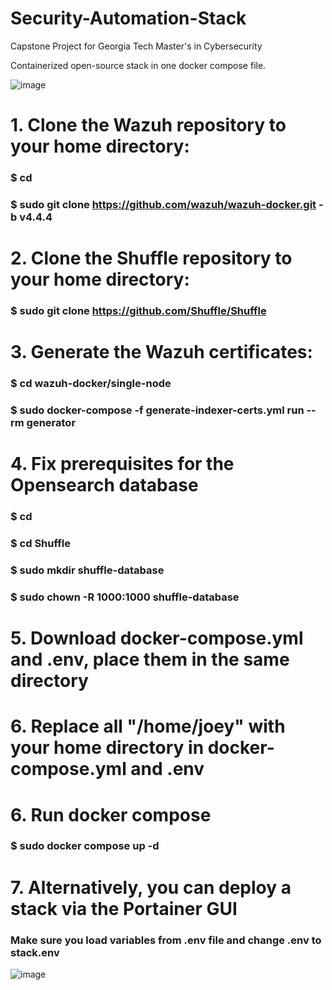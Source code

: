 # Security-Automation-Stack
Capstone Project for Georgia Tech Master's in Cybersecurity

Containerized open-source stack in one docker compose file.

![image](https://github.com/zengrotrust/Security-Automation-Stack/assets/19690744/8c4a7061-8cf1-4eaf-a529-59326bb88646)


# 1. Clone the Wazuh repository to your home directory:
### $ cd
### $ sudo git clone https://github.com/wazuh/wazuh-docker.git -b v4.4.4

# 2. Clone the Shuffle repository to your home directory:
### $ sudo git clone https://github.com/Shuffle/Shuffle

# 3. Generate the Wazuh certificates:
### $ cd wazuh-docker/single-node
### $ sudo docker-compose -f generate-indexer-certs.yml run --rm generator

# 4. Fix prerequisites for the Opensearch database
### $ cd
### $ cd Shuffle
### $ sudo mkdir shuffle-database
### $ sudo chown -R 1000:1000 shuffle-database

# 5. Download docker-compose.yml and .env, place them in the same directory

# 6. Replace all "/home/joey" with your home directory in docker-compose.yml and .env

# 6. Run docker compose
### $ sudo docker compose up -d

# 7. Alternatively, you can deploy a stack via the Portainer GUI
### Make sure you load variables from .env file and change .env to stack.env

![image](https://github.com/zengrotrust/Security-Automation-Stack/assets/19690744/37db88c2-4ece-4aa3-aeca-b3673b1154cb)

